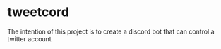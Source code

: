 # tweetcord
The intention of this project is to create a discord bot that can control a twitter account
